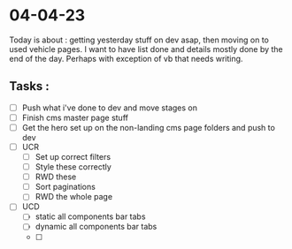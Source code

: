 # 04-04-23

Today is about : getting yesterday stuff on dev asap, then moving on to used vehicle pages. I want to have list done and details mostly done by the end of the day. Perhaps with exception of vb that needs writing.

## Tasks :
- [ ] Push what i've done to dev and move stages on
- [ ] Finish cms master page stuff
- [ ] Get the hero set up on the non-landing cms page folders and push to dev
- [ ] UCR
  - [ ] Set up correct filters
  - [ ] Style these correctly
  - [ ] RWD these
  - [ ] Sort paginations
  - [ ] RWD the whole page
- [ ] UCD
  - [ ] static all components bar tabs
  - [ ] dynamic all components bar tabs
  - [ ]